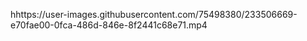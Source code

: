 


hhttps://user-images.githubusercontent.com/75498380/233506669-e70fae00-0fca-486d-846e-8f2441c68e71.mp4





